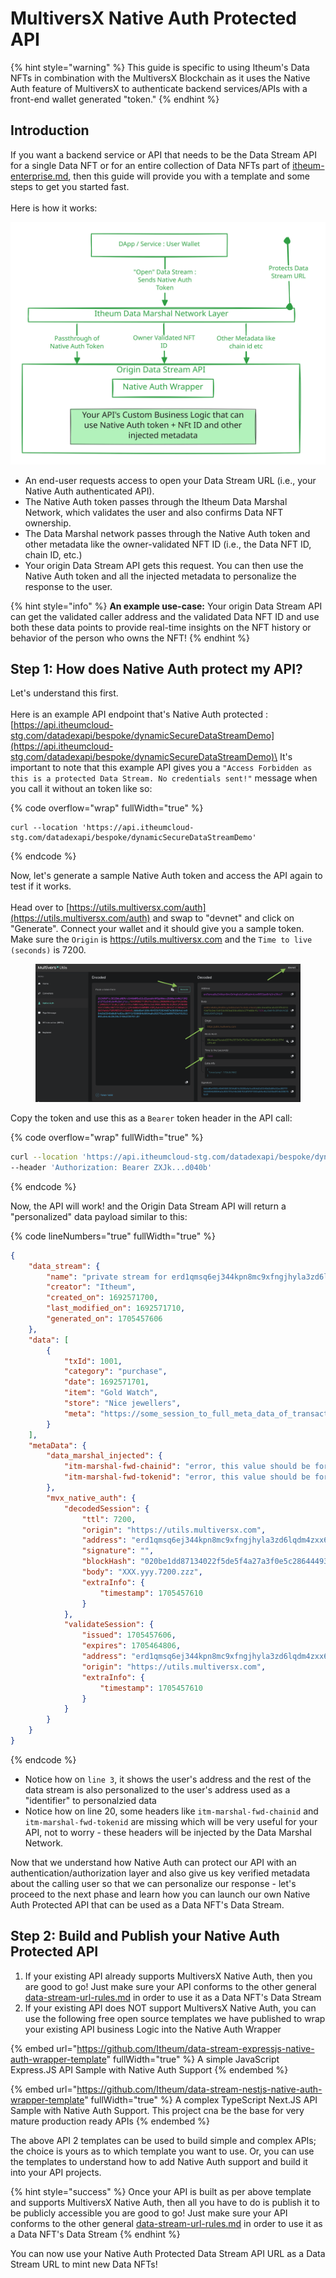 # MultiversX Native Auth Protected API

{% hint style="warning" %}
This guide is specific to using Itheum's Data NFTs in combination with the MultiversX Blockchain as it uses the Native Auth feature of MultiversX to authenticate backend services/APIs with a front-end wallet generated "token."
{% endhint %}

## Introduction

If you want a backend service or API that needs to be the Data Stream API for a single Data NFT or for an entire collection of Data NFTs part of [itheum-enterprise.md](../pre-aithra-r-and-d/itheum-enterprise.md "mention"), then this guide will provide you with a template and some steps to get you started fast.\
\
Here is how it works:

<img src="../../.gitbook/assets/file.excalidraw.svg" alt="" class="gitbook-drawing">

* An end-user requests access to open your Data Stream URL (i.e., your Native Auth authenticated API).
* The Native Auth token passes through the Itheum Data Marshal Network, which validates the user and also confirms Data NFT ownership.
* The Data Marshal network passes through the Native Auth token and other metadata like the owner-validated NFT ID (i.e., the Data NFT ID, chain ID, etc.)
* Your origin Data Stream API gets this request. You can then use the Native Auth token and all the injected metadata to personalize the response to the user.

{% hint style="info" %}
**An example use-case:** Your origin Data Stream API can get the validated caller address and the validated Data NFT ID and use both these data points to provide real-time insights on the NFT history or behavior of the person who owns the NFT!
{% endhint %}

## Step 1: How does Native Auth protect my API?

Let's understand this first.\
\
Here is an example API endpoint that's Native Auth protected : [https://api.itheumcloud-stg.com/datadexapi/bespoke/dynamicSecureDataStreamDemo](https://api.itheumcloud-stg.com/datadexapi/bespoke/dynamicSecureDataStreamDemo)\
It's important to note that this example API gives you a `"Access Forbidden as this is a protected Data Stream. No credentials sent!"` message when you call it without an token like so:

{% code overflow="wrap" fullWidth="true" %}
```shell
curl --location 'https://api.itheumcloud-stg.com/datadexapi/bespoke/dynamicSecureDataStreamDemo'
```
{% endcode %}

Now, let's generate a sample Native Auth token and access the API again to test if it works.\
\
Head over to [https://utils.multiversx.com/auth](https://utils.multiversx.com/auth) and swap to "devnet" and click on "Generate". Connect your wallet and it should give you a sample token. Make sure the `Origin` is https://utils.multiversx.com and the `Time to live (seconds)` is 7200.&#x20;

<figure><img src="../../.gitbook/assets/image (122).png" alt=""><figcaption></figcaption></figure>

Copy the token and use this as a `Bearer` token header in the API call:

{% code overflow="wrap" fullWidth="true" %}
```sh
curl --location 'https://api.itheumcloud-stg.com/datadexapi/bespoke/dynamicSecureDataStreamDemo' \
--header 'Authorization: Bearer ZXJk...d040b'
```
{% endcode %}

Now, the API will work! and the Origin Data Stream API will return a "personalized" data payload similar to this:

{% code lineNumbers="true" fullWidth="true" %}
```json
{
    "data_stream": {
        "name": "private stream for erd1qmsq6ej344kpn8mc9xfngjhyla3zd6lqdm4zxx6653jee6rfq3ns3fkcc7",
        "creator": "Itheum",
        "created_on": 1692571700,
        "last_modified_on": 1692571710,
        "generated_on": 1705457606
    },
    "data": [
        {
            "txId": 1001,
            "category": "purchase",
            "date": 1692571701,
            "item": "Gold Watch",
            "store": "Nice jewellers",
            "meta": "https://some_session_to_full_meta_data_of_transaction?txId=1001&user=erd1qmsq6ej344kpn8mc9xfngjhyla3zd6lqdm4zxx6653jee6rfq3ns3fkcc7&session=ZXJkMXFtc3E2ZWozNDRrcG44bWM5eGZuZ2poeWxhM3pkNmxxZG00enh4NjY1M2plZTZyZnEzbnMzZmtjYzc.YUhSMGNITTZMeTkxZEdsc2N5NXRkV3gwYVhabGNuTjRMbU52YlEuMDIwYmUxZGQ4NzEzNDAyMmY1ZGU1ZjRhMjdhM2YwZTVjMjg2NDQ0OTM3NmNiM2E3MDI1Mjg0ZDY0YzgwYWNhYS43MjAwLmV5SjBhVzFsYzNSaGJYQWlPakUzTURVME5UYzJNVEI5.c111228b165df152282222e4bd6d897a47d24f1c7fa7766806253812cb62fb40e1757894ed1b54679c4fcc1e9437f8f7ff311cdf8f3e97db7f1defd4b9cd040b"
        }
    ],
    "metaData": {
        "data_marshal_injected": {
            "itm-marshal-fwd-chainid": "error, this value should be forwarded if Data NFT was opened",
            "itm-marshal-fwd-tokenid": "error, this value should be forwarded if Data NFT was opened"
        },
        "mvx_native_auth": {
            "decodedSession": {
                "ttl": 7200,
                "origin": "https://utils.multiversx.com",
                "address": "erd1qmsq6ej344kpn8mc9xfngjhyla3zd6lqdm4zxx6653jee6rfq3ns3fkcc7",
                "signature": "",
                "blockHash": "020be1dd87134022f5de5f4a27a3f0e5c2864449376cb3a7025284d64c80acaa",
                "body": "XXX.yyy.7200.zzz",
                "extraInfo": {
                    "timestamp": 1705457610
                }
            },
            "validateSession": {
                "issued": 1705457606,
                "expires": 1705464806,
                "address": "erd1qmsq6ej344kpn8mc9xfngjhyla3zd6lqdm4zxx6653jee6rfq3ns3fkcc7",
                "origin": "https://utils.multiversx.com",
                "extraInfo": {
                    "timestamp": 1705457610
                }
            }
        }
    }
}
```
{% endcode %}

* Notice how on `line 3`, it shows the user's address and the rest of the data stream is also personalized to the user's address used as a "identifier" to personalzied data
* Notice how on line 20, some headers like `itm-marshal-fwd-chainid` and `itm-marshal-fwd-tokenid` are missing which will be very useful for your API, not to worry - these headers will be injected by the Data Marshal Network.

Now that we understand how Native Auth can protect our API with an authentication/authorization layer and also give us key verified metadata about the calling user so that we can personalize our response - let's proceed to the next phase and learn how you can launch our own Native Auth Protected API that can be used as a Data NFT's Data Stream.

## Step 2: Build and Publish your Native Auth Protected API

1. If your existing API already supports MultiversX Native Auth, then you are good to go! Just make sure your API conforms to the other general [data-stream-url-rules.md](data-stream-url-rules.md "mention") in order to use it as a Data NFT's Data Stream
2. If your existing API does NOT support MultiversX Native Auth, you can use the following free open source templates we have published to wrap your existing API business Logic into the Native Auth Wrapper

{% embed url="https://github.com/Itheum/data-stream-expressjs-native-auth-wrapper-template" fullWidth="true" %}
A simple JavaScript Express.JS API Sample with Native Auth Support
{% endembed %}

{% embed url="https://github.com/Itheum/data-stream-nestjs-native-auth-wrapper-template" fullWidth="true" %}
A complex TypeScript Next.JS API Sample with Native Auth Support. This project cna be the base for very mature production ready APIs
{% endembed %}

The above API 2 templates can be used to build simple and complex APIs; the choice is yours as to which template you want to use. Or, you can use the templates to understand how to add Native Auth support and build it into your API projects.

{% hint style="success" %}
Once your API is built as per above template and supports MultiversX Native Auth, then all you have to do is publish it to be publicly accessible you are good to go! Just make sure your API conforms to the other general [data-stream-url-rules.md](data-stream-url-rules.md "mention") in order to use it as a Data NFT's Data Stream
{% endhint %}

You can now use your Native Auth Protected Data Stream API URL as a Data Stream URL to mint new Data NFTs!
